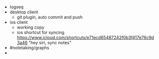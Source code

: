 - logseq
- desktop client
	- git plugin, auto commit and push
- ios client
	- working copy
	- ios shortcut for syncing https://www.icloud.com/shortcuts/e71ecd65487242f0b3f417e76c9d3a46 "hey siri, sync notes"
- #notetaking/graphs
-